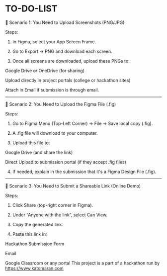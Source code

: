 # TO-DO-LIST
📝 Scenario 1: You Need to Upload Screenshots (PNG/JPG)

Steps:

1. In Figma, select your App Screen Frame.


2. Go to Export → PNG and download each screen.


3. Once all screens are downloaded, upload these PNGs to:

Google Drive or OneDrive (for sharing)

Upload directly in project portals (college or hackathon sites)

Attach in Email if submission is through email.





---

📝 Scenario 2: You Need to Upload the Figma File (.fig)

Steps:

1. Go to Figma Menu (Top-Left Corner) → File → Save local copy (.fig).


2. A .fig file will download to your computer.


3. Upload this file to:

Google Drive (and share the link)

Direct Upload to submission portal (if they accept .fig files)



4. If needed, explain in the submission that it's a Figma Design File (.fig).




---

📝 Scenario 3: You Need to Submit a Shareable Link (Online Demo)

Steps:

1. Click Share (top-right corner in Figma).


2. Under “Anyone with the link”, select Can View.


3. Copy the generated link.


4. Paste this link in:

Hackathon Submission Form

Email

Google Classroom or any portal
This project is a part of a hackathon run by https://www.katomaran.com

 
